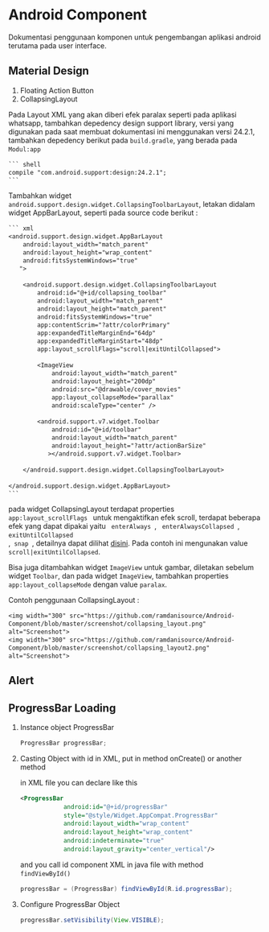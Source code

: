 # **Android Component**
Dokumentasi penggunaan komponen untuk pengembangan aplikasi android terutama pada user interface.

## Material Design

1. Floating Action Button
2. CollapsingLayout

Pada Layout XML yang akan diberi efek paralax seperti pada aplikasi whatsapp, tambahkan depedency design support library, 
versi yang digunakan pada saat membuat dokumentasi ini menggunakan versi 24.2.1, tambahkan depedency berikut pada <code>build.gradle</code>, yang berada pada <code>Modul:app</code>


    ``` shell
    compile "com.android.support:design:24.2.1";
    ```
Tambahkan widget <code>android.support.design.widget.CollapsingToolbarLayout</code>, letakan didalam widget AppBarLayout, seperti pada source code berikut :


    ``` xml
    <android.support.design.widget.AppBarLayout
        android:layout_width="match_parent"
        android:layout_height="wrap_content"
        android:fitsSystemWindows="true"
       ">

        <android.support.design.widget.CollapsingToolbarLayout
            android:id="@+id/collapsing_toolbar"
            android:layout_width="match_parent"
            android:layout_height="match_parent"
            android:fitsSystemWindows="true"
            app:contentScrim="?attr/colorPrimary"
            app:expandedTitleMarginEnd="64dp"
            app:expandedTitleMarginStart="48dp"
            app:layout_scrollFlags="scroll|exitUntilCollapsed">

            <ImageView
                android:layout_width="match_parent"
                android:layout_height="200dp"
                android:src="@drawable/cover_movies"
                app:layout_collapseMode="parallax"
                android:scaleType="center" />

            <android.support.v7.widget.Toolbar
                android:id="@+id/toolbar"
                android:layout_width="match_parent"
                android:layout_height="?attr/actionBarSize"
               ></android.support.v7.widget.Toolbar>

        </android.support.design.widget.CollapsingToolbarLayout>

    </android.support.design.widget.AppBarLayout>
    ```


pada widget CollapsingLayout terdapat properties <code> app:layout_scrollFlags </code> untuk mengaktifkan efek scroll, terdapat beberapa efek yang dapat dipakai yaitu <code> enterAlways </code>, <code> enterAlwaysCollapsed </code>,<code> exitUntilCollapsed </code>,<code> snap </code>, detailnya dapat dilihat [disini](https://guides.codepath.com/android/Handling-Scrolls-with-CoordinatorLayout#responding-to-scroll-events). Pada contoh ini mengunakan value <code>scroll|exitUntilCollapsed</code>.

Bisa juga ditambahkan widget <code>ImageView</code> untuk gambar, diletakan sebelum widget <code>Toolbar</code>, dan pada widget <code>ImageView</code>, tambahkan properties <code>app:layout_collapseMode</code> dengan value <code>paralax</code>.

Contoh penggunaan CollapsingLayout :

    <img width="300" src="https://github.com/ramdanisource/Android-Component/blob/master/screenshot/collapsing_layout.png" alt="Screenshot">
    <img width="300" src="https://github.com/ramdanisource/Android-Component/blob/master/screenshot/collapsing_layout2.png" alt="Screenshot">
    

    

## **Alert**

## **ProgressBar Loading**

1. Instance object ProgressBar

    ``` java
    ProgressBar progressBar;
    ```
2. Casting Object with id in XML, put in method onCreate() or another method
    
    in XML file you can declare like this
    ``` xml
    <ProgressBar
                android:id="@+id/progressBar"
                style="@style/Widget.AppCompat.ProgressBar"
                android:layout_width="wrap_content"
                android:layout_height="wrap_content"
                android:indeterminate="true"
                android:layout_gravity="center_vertical"/>
    ```
    and you call id component XML in java file with method <code> findViewById()</code>

    ``` java
    progressBar = (ProgressBar) findViewById(R.id.progressBar);
    ```

3. Configure ProgressBar Object
    ``` java
    progressBar.setVisibility(View.VISIBLE);
    ```
